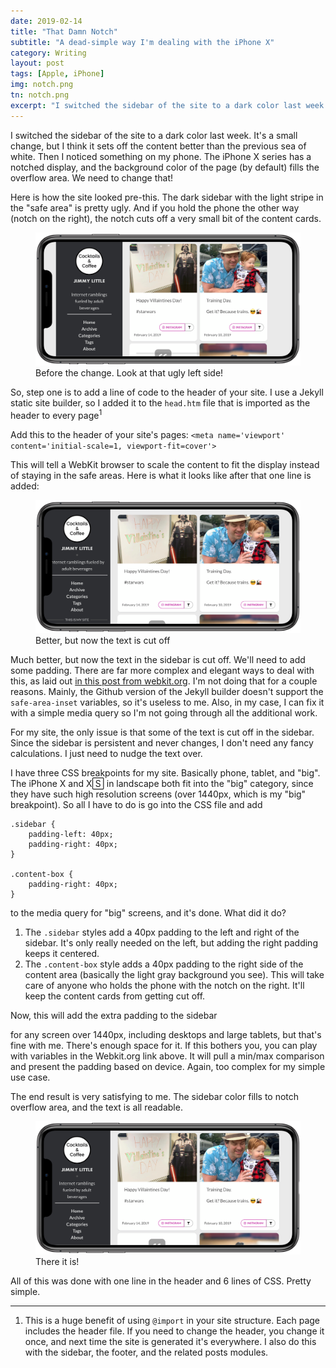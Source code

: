 ```yaml
---
date: 2019-02-14
title: "That Damn Notch"
subtitle: "A dead-simple way I'm dealing with the iPhone X"
category: Writing
layout: post
tags: [Apple, iPhone]
img: notch.png
tn: notch.png
excerpt: "I switched the sidebar of the site to a dark color last week. It's a small change, but I think it sets off the content better than the previous sea of white. Here's how easy it is..."
---
```


I switched the sidebar of the site to a dark color last week. It's a small change, but I think it sets off the content better than the previous sea of white. Then I noticed something on my phone. The iPhone X series has a notched display, and the background color of the page (by default) fills the overflow area. We need to change that!

Here is how the site looked pre-this. The dark sidebar with the light stripe in the "safe area" is pretty ugly. And if you hold the phone the other way (notch on the right), the notch cuts off a very small bit of the content cards.

<figure>
  <img class="mid-post" src="/assets/img/post/notch/before.png" alt="Before all this work"/>
  <figcaption>Before the change. Look at that ugly left side!</figcaption>
</figure>

So, step one is to add a line of code to the header of your site. I use a Jekyll static site builder, so I added it to the `head.htm` file that is imported as the header to every page<sup>1</sup> 

Add this to the header of your site's pages:
`<meta name='viewport' content='initial-scale=1, viewport-fit=cover'>`

This will tell a WebKit browser to scale the content to fit the display instead of staying in the safe areas. Here is what it looks like after that one line is added:

<figure>
  <img class="mid-post" src="/assets/img/post/notch/during.png" alt="Halfway there!"/>
  <figcaption>Better, but now the text is cut off</figcaption>
</figure>


Much better, but now the text in the sidebar is cut off. We'll need to add some padding. There are far more complex and elegant ways to deal with this, as laid out [in this post from webkit.org][1]. I'm not doing that for a couple reasons. Mainly, the Github version of the Jekyll builder doesn't support the `safe-area-inset` variables, so it's useless to me. Also, in my case, I can fix it with a simple media query so I'm not going through all the additional work.

For my site, the only issue is that some of the text is cut off in the sidebar. Since the sidebar is persistent and never changes, I don't need any fancy calculations. I just need to nudge the text over. 

I have three CSS breakpoints for my site. Basically phone, tablet, and "big". The iPhone X and X🅂 in landscape both fit into the "big" category, since they have such high resolution screens (over 1440px, which is my "big" breakpoint). So all I have to do is go into the CSS file and add

```
.sidebar {
    padding-left: 40px;
	padding-right: 40px;
}

.content-box {
	padding-right: 40px;
}

```

to the media query for "big" screens, and it's done. What did it do?
 1. The `.sidebar` styles add a 40px padding to the left and right of the sidebar. It's only really needed on the left, but adding the right padding keeps it centered.
 2. The `.content-box` style adds a 40px padding to the right side of the content area (basically the light gray background you see). This will take care of anyone who holds the phone with the notch on the right. It'll keep the content cards from getting cut off.  

Now, this will add the extra padding to the sidebar <div> for any screen over 1440px, including desktops and large tablets, but that's fine with me. There's enough space for it. If this bothers you, you can play with variables in the Webkit.org link above. It will pull a min/max comparison and present the padding based on device. Again, too complex for my simple use case.

The end result is very satisfying to me. The sidebar color fills to notch overflow area, and the text is all readable. 

<figure>
  <img class="mid-post" src="/assets/img/post/notch/after.png" alt="Finished. Text is no longer cut off."/>
  <figcaption>There it is!</figcaption>
</figure>


All of this was done with one line in the header and 6 lines of CSS. Pretty simple.


---

1. This is a huge benefit of using `@import` in your site structure. Each page includes the header file. If you need to change the header, you change it once, and next time the site is generated it's everywhere. I also do this with the sidebar, the footer, and the related posts modules.


[1]: https://webkit.org/blog/7929/designing-websites-for-iphone-x/